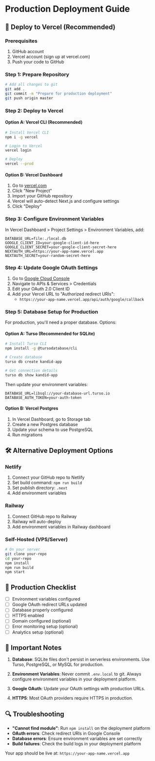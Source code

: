 # Production Deployment Guide

## 🚀 Deploy to Vercel (Recommended)

### Prerequisites
1. GitHub account
2. Vercel account (sign up at vercel.com)
3. Push your code to GitHub

### Step 1: Prepare Repository
```bash
# Add all changes to git
git add .
git commit -m "Prepare for production deployment"
git push origin master
```

### Step 2: Deploy to Vercel

#### Option A: Vercel CLI (Recommended)
```bash
# Install Vercel CLI
npm i -g vercel

# Login to Vercel
vercel login

# Deploy
vercel --prod
```

#### Option B: Vercel Dashboard
1. Go to [vercel.com](https://vercel.com)
2. Click "New Project"
3. Import your GitHub repository
4. Vercel will auto-detect Next.js and configure settings
5. Click "Deploy"

### Step 3: Configure Environment Variables
In Vercel Dashboard > Project Settings > Environment Variables, add:

```
DATABASE_URL=file:./local.db
GOOGLE_CLIENT_ID=your-google-client-id-here
GOOGLE_CLIENT_SECRET=your-google-client-secret-here
NEXTAUTH_URL=https://your-app-name.vercel.app
NEXTAUTH_SECRET=your-random-secret-here
```

### Step 4: Update Google OAuth Settings
1. Go to [Google Cloud Console](https://console.cloud.google.com)
2. Navigate to APIs & Services > Credentials
3. Edit your OAuth 2.0 Client ID
4. Add your Vercel URL to "Authorized redirect URIs":
   - `https://your-app-name.vercel.app/api/auth/google/callback`

### Step 5: Database Setup for Production
For production, you'll need a proper database. Options:

#### Option A: Turso (Recommended for SQLite)
```bash
# Install Turso CLI
npm install -g @tursodatabase/cli

# Create database
turso db create kandid-app

# Get connection details
turso db show kandid-app
```

Then update your environment variables:
```
DATABASE_URL=libsql://your-database-url.turso.io
DATABASE_AUTH_TOKEN=your-auth-token
```

#### Option B: Vercel Postgres
1. In Vercel Dashboard, go to Storage tab
2. Create a new Postgres database
3. Update your schema to use PostgreSQL
4. Run migrations

## 🛠️ Alternative Deployment Options

### Netlify
1. Connect your GitHub repo to Netlify
2. Set build command: `npm run build`
3. Set publish directory: `.next`
4. Add environment variables

### Railway
1. Connect GitHub repo to Railway
2. Railway will auto-deploy
3. Add environment variables in Railway dashboard

### Self-Hosted (VPS/Server)
```bash
# On your server
git clone your-repo
cd your-repo
npm install
npm run build
npm start
```

## 🔧 Production Checklist

- [ ] Environment variables configured
- [ ] Google OAuth redirect URLs updated
- [ ] Database properly configured
- [ ] HTTPS enabled
- [ ] Domain configured (optional)
- [ ] Error monitoring setup (optional)
- [ ] Analytics setup (optional)

## 🚨 Important Notes

1. **Database**: SQLite files don't persist in serverless environments. Use Turso, PostgreSQL, or MySQL for production.

2. **Environment Variables**: Never commit `.env.local` to git. Always configure environment variables in your deployment platform.

3. **Google OAuth**: Update your OAuth settings with production URLs.

4. **HTTPS**: Most OAuth providers require HTTPS in production.

## 🔍 Troubleshooting

- **"Cannot find module"**: Run `npm install` on the deployment platform
- **OAuth errors**: Check redirect URIs in Google Console
- **Database errors**: Ensure environment variables are set correctly
- **Build failures**: Check the build logs in your deployment platform

Your app should be live at: `https://your-app-name.vercel.app`
